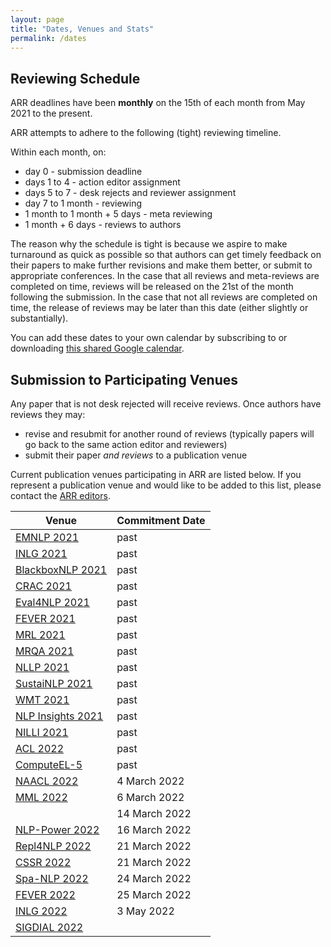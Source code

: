 ```yaml
---
layout: page
title: "Dates, Venues and Stats"
permalink: /dates
---
```


## Reviewing Schedule

ARR deadlines have been __monthly__ on the 15th of each month from May 2021 to the present. 

ARR attempts to adhere to the following (tight) reviewing timeline. 

Within each month, on:
- day 0 - submission deadline
- days 1 to 4 - action editor assignment
- days 5 to 7 - desk rejects and reviewer assignment
- day 7 to 1 month  - reviewing
- 1 month to 1 month + 5 days - meta reviewing
- 1 month + 6 days - reviews to authors

The reason why the schedule is tight is because we aspire to make turnaround as quick as possible so that authors can get timely feedback on their papers to make further revisions and make them better, or submit to appropriate conferences. In the case that all reviews and meta-reviews are completed on time, reviews will be released on the 21st of the month following the submission. In the case that not all reviews are completed on time, the release of reviews may be later than this date (either slightly or substantially).

You can add these dates to your own calendar by subscribing to or downloading [this shared Google calendar](https://calendar.google.com/calendar/embed?src=dsa7ntvq7s9fah2f5e43tncmu8%40group.calendar.google.com&ctz=America%2FNew_York).

## Submission to Participating Venues

Any paper that is not desk rejected will receive reviews. Once authors have reviews they may:
- revise and resubmit for another round of reviews (typically papers will go back to the same action editor and reviewers)
- submit their paper *and reviews* to a publication venue

Current publication venues participating in ARR are listed below. If you represent a publication venue and would like to be added to this list, please contact the [ARR editors](/people).

| Venue | Commitment Date |
|---------------------|------------|
| [EMNLP 2021](https://2021.emnlp.org/) | past |
| [INLG 2021](https://inlg2021.github.io/pages/calls.html) | past |
| [BlackboxNLP 2021](https://blackboxnlp.github.io/)  | past |
| [CRAC 2021](https://sites.google.com/view/crac2021/)| past | 
| [Eval4NLP 2021](https://eval4nlp.github.io/)  | past |
| [FEVER 2021](https://fever.ai/workshop.html) | past |
| [MRL 2021](https://sites.google.com/view/mrl-2021/home?authuser=0) | past |
| [MRQA 2021](https://mrqa.github.io/) | past |
| [NLLP 2021](https://nllpw.org/) | past |
| [SustaiNLP 2021](https://sites.google.com/view/sustainlp2021) | past |
| [WMT 2021](http://statmt.org/wmt21/) | past |
| [NLP Insights 2021](https://insights-workshop.github.io/) | past |
| [NILLI 2021](https://www.cs.mcgill.ca/~pparth2/nilli_workshop/) | past | 
| [ACL 2022](https://www.2022.aclweb.org/) | past |
| [ComputeEL-5](https://openreview.net/group?id=aclweb.org/ACL/2022/Workshop/ComputEL) | past |
| [NAACL 2022](https://2022.naacl.org/) | 4 March 2022 |
| [MML 2022](https://openreview.net/group?id=aclweb.org/ACL/2022/Workshop/MML) | 6 March 2022 |
| [](https://megagon.ai/2nd-workshop-on-deriving-insights-from-user-generated-text-wit/) | 14 March 2022 |
| [NLP-Power 2022](https://openreview.net/group?id=aclweb.org/ACL/2022/Workshop/NLP-Power) | 16 March 2022 |
| [Repl4NLP 2022](https://sites.google.com/view/repl4nlp2022/) | 21 March 2022 |
| [CSSR 2022](https://csrr-workshop.github.io/) | 21 March 2022 |
| [Spa-NLP 2022](https://openreview.net/group?id=aclweb.org/ACL/2022/Workshop/Spa-NLP) | 24 March 2022 |
| [FEVER 2022](https://fever.ai/) | 25 March 2022 |
| [INLG 2022](https://inlgmeeting.github.io) | 3 May 2022 |
| [SIGDIAL 2022](https://2022.sigdial.org/) | |
